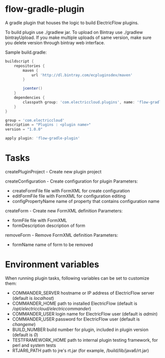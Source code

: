 # flow-gradle-plugin
A gradle plugin that houses the logic to build ElectricFlow plugins.

To build plugin use ./gradlew jar.
To upload on Bintray use ./gradlew bintrayUpload.
If you make multiple uploads of same version, make sure you delete version through bintray web interface. 

Sample build.gradle:

```groovy
buildscript {
    repositories {
        maven {
            url 'http://dl.bintray.com/ecpluginsdev/maven'
        }

        jcenter()
    }
    dependencies {
        classpath group: 'com.electriccloud.plugins', name: 'flow-gradle-plugin', version: '+'
    }
}

group = 'com.electriccloud'
description = "Plugins : <plugin name>"
version = "1.0.0"

apply plugin: 'flow-gradle-plugin'
```
# Tasks

createPluginProject - Create new plugin project

createConfiguration - Create configuration for plugin
Parameters:
* createFormFile file with FormXML for create configuration
* editFormFile file with FormXML for configuration editing
* configPropertyName name of property that contains configuration name

createForm - Create new FormXML definition
Parameters:
* formFile file with FormXML
* formDescription description of form

removeForm - Remove FormXML definition
Parameters:
* formName name of form to be removed


# Environment variables

When running plugin tasks, following variables can be set to customize them:

* COMMANDER_SERVER hostname or IP address of ElectricFlow server (default is *localhost*)
* COMMANDER_HOME path to installed ElectricFlow (default is */opt/electriccloud/electriccommander*)
* COMMANDER_USER login name for ElectricFlow user (default is *admin*)
* COMMANDER_USER password for ElectricFlow user (default is *changeme*)
* BUILD_NUMBER build number for plugin, included in plugin version (default is *0*)
* TESTFRAMEWORK_HOME path to internal plugin testing framework, for perl and system tests
* RTJAR6_PATH path to jre's rt.jar (for example, <nimbus>/build/lib/java6/rt.jar)
